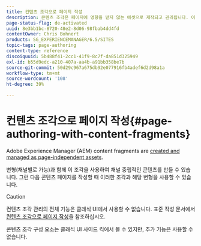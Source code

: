 ```yaml
---
title: 컨텐츠 조각으로 페이지 작성
description: 콘텐츠 조각은 페이지에 영향을 받지 않는 에셋으로 제작되고 관리됩니다. 이를 통해 변형과 함께 채널 중립적인 콘텐츠를 만들 수 있습니다.
page-status-flag: de-activated
uuid: 8e3bb1bc-8720-48e2-8d06-98fbab4dd4fd
contentOwner: Chris Bohnert
products: SG_EXPERIENCEMANAGER/6.5/SITES
topic-tags: page-authoring
content-type: reference
discoiquuid: 5b488f41-2cc1-41f9-8c7f-da851d325949
exl-id: b55d9edc-a210-407a-aa4b-a91bb358be7b
source-git-commit: 50d29c967a675db92e077916fb4adef6d2d98a1a
workflow-type: tm+mt
source-wordcount: '108'
ht-degree: 39%

---
```


# 컨텐츠 조각으로 페이지 작성{#page-authoring-with-content-fragments}

Adobe Experience Manager (AEM) content fragments are [created and managed as page-independent assets](/help/assets/content-fragments/content-fragments.md).

변형(채널별로 가능)과 함께 이 조각을 사용하여 채널 중립적인 콘텐츠를 만들 수 있습니다. 그런 다음 콘텐츠 페이지를 작성할 때 이러한 조각과 해당 변형을 사용할 수 있습니다.

>[!CAUTION]
>
>컨텐츠 조각 관리의 전체 기능은 클래식 UI에서 사용할 수 없습니다. 표준 작성 문서에서 [컨텐츠 조각으로 페이지 작성](/help/sites-authoring/content-fragments.md)을 참조하십시오.
>
>콘텐츠 조각 구성 요소는 클래식 UI 사이드 킥에서 볼 수 있지만, 추가 기능은 사용할 수 없습니다.
